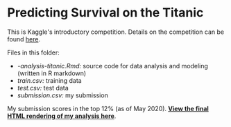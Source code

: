 # Predicting Survival on the Titanic

This is Kaggle's introductory competition. Details on the competition can be found [here](https://www.kaggle.com/c/titanic).

Files in this folder:
- *-analysis-titanic.Rmd:* source code for data analysis and modeling (written in R markdown)
- *train.csv:* training data
- *test.csv:* test data
- *submission.csv:* my submission

My submission scores in the top 12% (as of May 2020). [**View the final HTML rendering of my analysis here**](https://anthonypan.com/kaggle/titanic).
